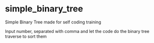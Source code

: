 # simple_binary_tree
Simple Binary Tree made for self coding training

Input number, separated with comma and let the code do the binary tree traverse to sort them
